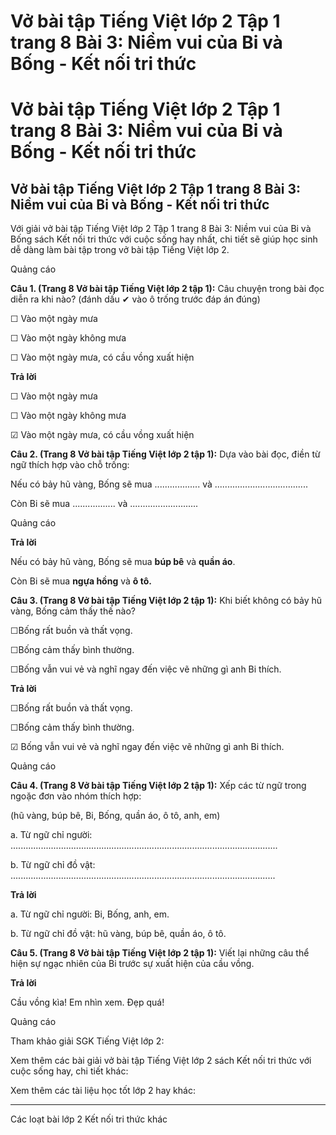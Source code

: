 # Vở bài tập Tiếng Việt lớp 2 Tập 1 trang 8 Bài 3: Niềm vui của Bi và Bống - Kết nối tri thức

# Vở bài tập Tiếng Việt lớp 2 Tập 1 trang 8 Bài 3: Niềm vui của Bi và Bống - Kết nối tri thức

## Vở bài tập Tiếng Việt lớp 2 Tập 1 trang 8 Bài 3: Niềm vui của Bi và Bống - Kết nối tri thức

Với giải vở bài tập Tiếng Việt lớp 2 Tập 1 trang 8 Bài 3: Niềm vui của Bi và Bống sách Kết nối tri thức với cuộc sống hay nhất, chi tiết sẽ giúp học sinh dễ dàng làm bài tập trong vở bài tập Tiếng Việt lớp 2.

Quảng cáo

**Câu 1. (Trang 8 Vở bài tập Tiếng Việt lớp 2 tập 1):** Câu chuyện trong bài đọc diễn ra khi nào? (đánh dấu ✔ vào ô trống trước đáp án đúng)

☐ Vào một ngày mưa

☐ Vào một ngày không mưa

☐ Vào một ngày mưa, có cầu vồng xuất hiện

**Trả lời**

☐ Vào một ngày mưa

☐ Vào một ngày không mưa

☑ Vào một ngày mưa, có cầu vồng xuất hiện

**Câu 2. (Trang 8 Vở bài tập Tiếng Việt lớp 2 tập 1):** Dựa vào bài đọc, điền từ ngữ thích hợp vào chỗ trống:

Nếu có bảy hũ vàng, Bống sẽ mua .................. và ..................................... 

Còn Bi sẽ mua ................. và ...........................

Quảng cáo

**Trả lời**

Nếu có bảy hũ vàng, Bống sẽ mua **búp bê** và **quần áo**. 

Còn Bi sẽ mua **ngựa hồng** và **ô tô.**

**Câu 3. (Trang 8 Vở bài tập Tiếng Việt lớp 2 tập 1):** Khi biết không có bảy hũ vàng, Bống cảm thấy thế nào?

☐Bống rất buồn và thất vọng.

☐Bống cảm thấy bình thường.

☐Bống vẫn vui vẻ và nghĩ ngay đến việc vẽ những gì anh Bi thích.

**Trả lời**

☐Bống rất buồn và thất vọng.

☐Bống cảm thấy bình thường.

☑ Bống vẫn vui vẻ và nghĩ ngay đến việc vẽ những gì anh Bi thích.

Quảng cáo

**Câu 4. (Trang 8 Vở bài tập Tiếng Việt lớp 2 tập 1):** Xếp các từ ngữ trong ngoặc đơn vào nhóm thích hợp:

(hũ vàng, búp bê, Bi, Bống, quần áo, ô tô, anh, em)

a. Từ ngữ chỉ người: ..........................................................................................................

b. Từ ngữ chỉ đồ vật: .........................................................................................................

**Trả lời**

a. Từ ngữ chỉ người: Bi, Bống, anh, em.

b. Từ ngữ chỉ đồ vật: hũ vàng, búp bê, quần áo, ô tô.

**Câu 5. (Trang 8 Vở bài tập Tiếng Việt lớp 2 tập 1):** Viết lại những câu thể hiện sự ngạc nhiên của Bi trước sự xuất hiện của cầu vồng.

**Trả lời**

Cầu vồng kìa! Em nhìn xem. Đẹp quá!

Quảng cáo

Tham khảo giải SGK Tiếng Việt lớp 2:

Xem thêm các bài giải vở bài tập Tiếng Việt lớp 2 sách Kết nối tri thức với cuộc sống hay, chi tiết khác:

Xem thêm các tài liệu học tốt lớp 2 hay khác:

* * *

Các loạt bài lớp 2 Kết nối tri thức khác
